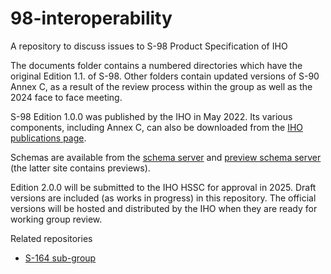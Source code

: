 # 98-interoperability
 A repository to discuss issues to S-98 Product Specification of IHO

 The documents folder contains a numbered directories which have the original Edition 1.1. of S-98. Other folders contain updated versions of S-90 Annex C, as a result of the review process within the group as well as the 2024 face to face meeting.

 S-98 Edition 1.0.0 was published by the IHO in May 2022. Its various components, including Annex C, can also be downloaded from the [IHO publications page](https://iho.int/en/standards-and-specifications).
 
 Schemas are available from the [schema server](https://schemas.s100dev.net) and [preview schema server](https://staging.s100dev.net) (the latter site contains previews).
 
 Edition 2.0.0 will be submitted to the IHO HSSC for approval in 2025. Draft versions are included (as works in progress) in this repository. The official versions will be hosted and distributed by the IHO when they are ready for working group review.
 
 Related repositories
 - [S-164 sub-group](https://github.com/iho-ohi/S-164-Sub-Group)
